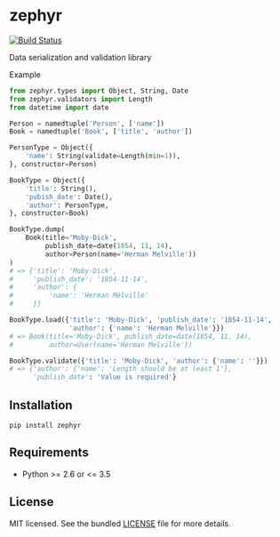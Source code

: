 # zephyr

[![Build Status](https://travis-ci.org/maximkulkin/zephyr.svg)](https://travis-ci.org/maximkulkin/zephyr)

Data serialization and validation library

Example

```python
from zephyr.types import Object, String, Date
from zephyr.validators import Length
from datetime import date

Person = namedtuple('Person', ['name'])
Book = namedtuple('Book', ['title', 'author'])

PersonType = Object({
    'name': String(validate=Length(min=1)),
}, constructor=Person)

BookType = Object({
    'title': String(),
    'pubish_date': Date(),
    'author': PersonType,
}, constructor=Book)

BookType.dump(
    Book(title='Moby-Dick',
         publish_date=date(1854, 11, 14),
         author=Person(name='Herman Melville'))
)
# => {'title': 'Moby-Dick',
#     'publish_date': '1854-11-14',
#     'author': {
#         'name': 'Herman Melville'
#     }}

BookType.load({'title': 'Moby-Dick', 'publish_date': '1854-11-14',
               'author': {'name': 'Herman Melville'}})
# => Book(title='Moby-Dick', publish_date=date(1854, 11, 14),
#         author=User(name='Herman Melville'))

BookType.validate({'title': 'Moby-Dick', 'author': {'name': ''}})
# => {'author': {'name': 'Length should be at least 1'},
      'publish_date': 'Value is required'}
```

## Installation

```
pip install zephyr
```

## Requirements

* Python >= 2.6 or <= 3.5

## License

MIT licensed. See the bundled [LICENSE](LICENSE) file for more details.
